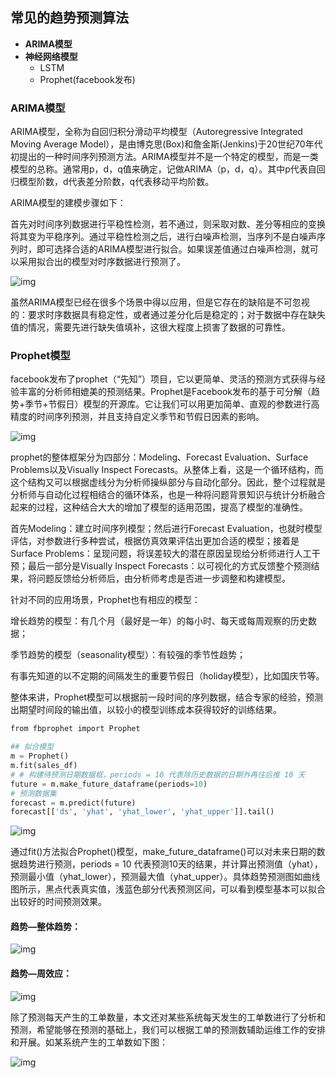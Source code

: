 ## 常见的趋势预测算法

- **ARIMA模型**
- **神经网络模型**
  - LSTM
  - Prophet(facebook发布)



### ARIMA模型

ARIMA模型，全称为自回归积分滑动平均模型（Autoregressive Integrated Moving Average Model），是由博克思(Box)和詹金斯(Jenkins)于20世纪70年代初提出的一种时间序列预测方法。ARIMA模型并不是一个特定的模型，而是一类模型的总称。通常用p，d，q值来确定，记做ARIMA（p，d，q）。其中p代表自回归模型阶数，d代表差分阶数，q代表移动平均阶数。

ARIMA模型的建模步骤如下：

首先对时间序列数据进行平稳性检测，若不通过，则采取对数、差分等相应的变换将其变为平稳序列。通过平稳性检测之后，进行白噪声检测，当序列不是白噪声序列时，即可选择合适的ARIMA模型进行拟合。如果误差值通过白噪声检测，就可以采用拟合出的模型对时序数据进行预测了。

![img](https://i.loli.net/2021/03/22/9ba627cPH5QpJLw.png)

虽然ARIMA模型已经在很多个场景中得以应用，但是它存在的缺陷是不可忽视的：要求时序数据具有稳定性，或者通过差分化后是稳定的；对于数据中存在缺失值的情况，需要先进行缺失值填补，这很大程度上损害了数据的可靠性。





### Prophet模型

facebook发布了prophet（“先知”）项目，它以更简单、灵活的预测方式获得与经验丰富的分析师相媲美的预测结果。Prophet是Facebook发布的基于可分解（趋势+季节+节假日）模型的开源库。它让我们可以用更加简单、直观的参数进行高精度的时间序列预测，并且支持自定义季节和节假日因素的影响。

![img](https://i.loli.net/2021/03/22/G2MSk8d9ND7zEcU.png)

prophet的整体框架分为四部分：Modeling、Forecast Evaluation、Surface Problems以及Visually Inspect Forecasts。从整体上看，这是一个循环结构，而这个结构又可以根据虚线分为分析师操纵部分与自动化部分。因此，整个过程就是分析师与自动化过程相结合的循环体系，也是一种将问题背景知识与统计分析融合起来的过程，这种结合大大的增加了模型的适用范围，提高了模型的准确性。

首先Modeling：建立时间序列模型；然后进行Forecast Evaluation，也就时模型评估，对参数进行多种尝试，根据仿真效果评估出更加合适的模型；接着是Surface Problems：呈现问题，将误差较大的潜在原因呈现给分析师进行人工干预；最后一部分是Visually Inspect Forecasts：以可视化的方式反馈整个预测结果，将问题反馈给分析师后，由分析师考虑是否进一步调整和构建模型。

针对不同的应用场景，Prophet也有相应的模型：

增长趋势的模型：有几个月（最好是一年）的每小时、每天或每周观察的历史数据；

季节趋势的模型（seasonality模型）：有较强的季节性趋势；

有事先知道的以不定期的间隔发生的重要节假日（holiday模型），比如国庆节等。

整体来讲，Prophet模型可以根据前一段时间的序列数据，结合专家的经验，预测出期望时间段的输出值，以较小的模型训练成本获得较好的训练结果。

```python
from fbprophet import Prophet

## 拟合模型
m = Prophet()
m.fit(sales_df)
# # 构建待预测日期数据框，periods = 10 代表除历史数据的日期外再往后推 10 天
future = m.make_future_dataframe(periods=10)
# 预测数据集
forecast = m.predict(future)
forecast[['ds', 'yhat', 'yhat_lower', 'yhat_upper']].tail()
```

![img](https://i.loli.net/2021/03/22/XLnqIWprkC6T4ZA.png)



通过fit()方法拟合Prophet()模型，make_future_dataframe()可以对未来日期的数据趋势进行预测，periods = 10 代表预测10天的结果，并计算出预测值（yhat），预测最小值（yhat_lower），预测最大值（yhat_upper）。具体趋势预测图如曲线图所示，黑点代表真实值，浅蓝色部分代表预测区间，可以看到模型基本可以拟合出较好的时间预测效果。



#### 趋势—整体趋势：

![img](https://i.loli.net/2021/03/22/viVC3DoGPm1RafI.png)

#### 趋势—周效应：

![img](https://i.loli.net/2021/03/22/6mRi1XYez4rEKw9.png)

除了预测每天产生的工单数量，本文还对某些系统每天发生的工单数进行了分析和预测，希望能够在预测的基础上，我们可以根据工单的预测数辅助运维工作的安排和开展。如某系统产生的工单数如下图：

![img](https://i.loli.net/2021/03/22/rsMpmZdjGbSBLkF.png)